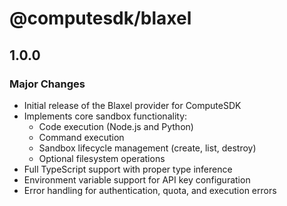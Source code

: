# @computesdk/blaxel

## 1.0.0

### Major Changes

- Initial release of the Blaxel provider for ComputeSDK
- Implements core sandbox functionality:
  - Code execution (Node.js and Python)
  - Command execution
  - Sandbox lifecycle management (create, list, destroy)
  - Optional filesystem operations
- Full TypeScript support with proper type inference
- Environment variable support for API key configuration
- Error handling for authentication, quota, and execution errors 